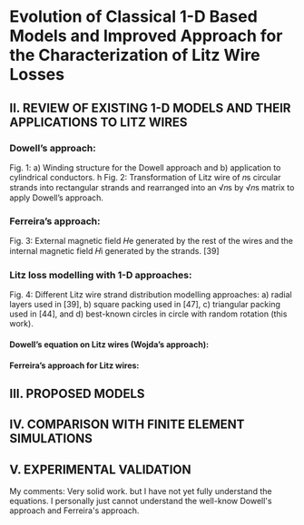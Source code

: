 # Evolution of Classical 1-D Based Models and Improved Approach for the Characterization of Litz Wire Losses

## II. REVIEW OF EXISTING 1-D MODELS AND THEIR APPLICATIONS TO LITZ WIRES
### Dowell’s approach:

Fig. 1: a) Winding structure for the Dowell approach and b) application to cylindrical conductors.
h
Fig. 2: Transformation of Litz wire of 𝑛s circular strands into rectangular strands and rearranged into an √𝑛s by √𝑛s matrix to apply Dowell’s approach.


### Ferreira’s approach:
Fig. 3: External magnetic field 𝐻e generated by the rest of the wires and the
internal magnetic field 𝐻i generated by the strands. [39]

### Litz loss modelling with 1-D approaches:
Fig. 4: Different Litz wire strand distribution modelling approaches: a) radial layers used in [39], b) square packing used in [47], c) triangular packing used in [44],
and d) best-known circles in circle with random rotation (this work).

#### Dowell’s equation on Litz wires (Wojda’s approach):
#### Ferreira’s approach for Litz wires:

## III. PROPOSED MODELS

## IV. COMPARISON WITH FINITE ELEMENT SIMULATIONS

## V. EXPERIMENTAL VALIDATION


My comments:
Very solid work. but I have not yet fully understand the equations. 
I personally just cannot understand the well-know Dowell's approach and Ferreira's approach. 
